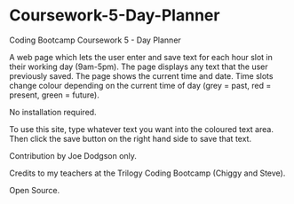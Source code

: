 # Coursework-5-Day-Planner
Coding Bootcamp Coursework 5 - Day Planner

A web page which lets the user enter and save text for each hour slot in their working day (9am-5pm).
The page displays any text that the user previously saved.
The page shows the current time and date. 
Time slots change colour depending on the current time of day (grey = past, red = present, green = future).

No installation required.

To use this site, type whatever text you want into the coloured text area. Then click the save button on the right hand side to save that text.

Contribution by Joe Dodgson only.

Credits to my teachers at the Trilogy Coding Bootcamp (Chiggy and Steve).

Open Source.
